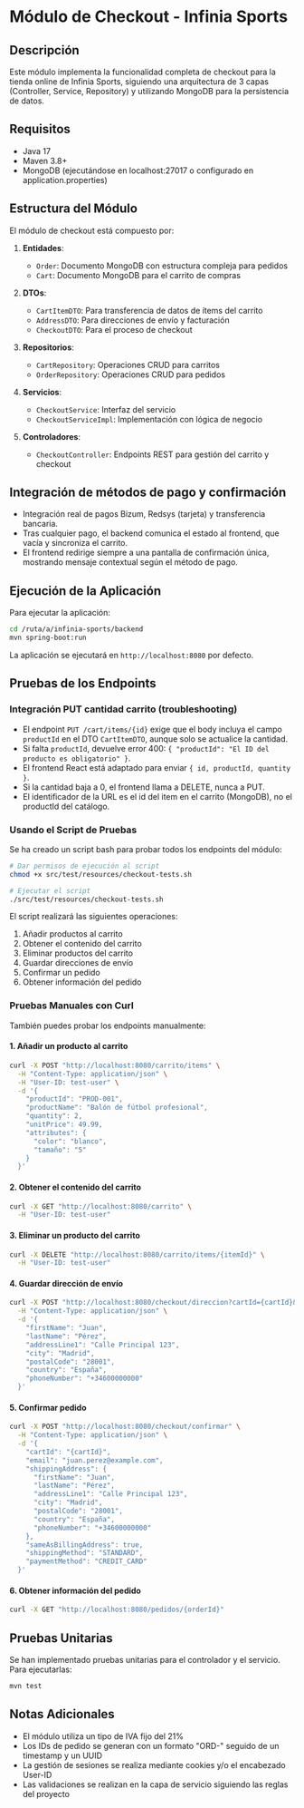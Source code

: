# Módulo de Checkout - Infinia Sports

## Descripción

Este módulo implementa la funcionalidad completa de checkout para la tienda online de Infinia Sports, siguiendo una arquitectura de 3 capas (Controller, Service, Repository) y utilizando MongoDB para la persistencia de datos.

## Requisitos

- Java 17
- Maven 3.8+
- MongoDB (ejecutándose en localhost:27017 o configurado en application.properties)

## Estructura del Módulo

El módulo de checkout está compuesto por:

1. **Entidades**:
   - `Order`: Documento MongoDB con estructura compleja para pedidos
   - `Cart`: Documento MongoDB para el carrito de compras

2. **DTOs**:
   - `CartItemDTO`: Para transferencia de datos de ítems del carrito
   - `AddressDTO`: Para direcciones de envío y facturación
   - `CheckoutDTO`: Para el proceso de checkout

3. **Repositorios**:
   - `CartRepository`: Operaciones CRUD para carritos
   - `OrderRepository`: Operaciones CRUD para pedidos

4. **Servicios**:
   - `CheckoutService`: Interfaz del servicio
   - `CheckoutServiceImpl`: Implementación con lógica de negocio

5. **Controladores**:
   - `CheckoutController`: Endpoints REST para gestión del carrito y checkout

## Integración de métodos de pago y confirmación

- Integración real de pagos Bizum, Redsys (tarjeta) y transferencia bancaria.
- Tras cualquier pago, el backend comunica el estado al frontend, que vacía y sincroniza el carrito.
- El frontend redirige siempre a una pantalla de confirmación única, mostrando mensaje contextual según el método de pago.

## Ejecución de la Aplicación

Para ejecutar la aplicación:

```bash
cd /ruta/a/infinia-sports/backend
mvn spring-boot:run
```

La aplicación se ejecutará en `http://localhost:8080` por defecto.

## Pruebas de los Endpoints

### Integración PUT cantidad carrito (troubleshooting)
- El endpoint `PUT /cart/items/{id}` exige que el body incluya el campo `productId` en el DTO `CartItemDTO`, aunque solo se actualice la cantidad.
- Si falta `productId`, devuelve error 400: `{ "productId": "El ID del producto es obligatorio" }`.
- El frontend React está adaptado para enviar `{ id, productId, quantity }`.
- Si la cantidad baja a 0, el frontend llama a DELETE, nunca a PUT.
- El identificador de la URL es el id del item en el carrito (MongoDB), no el productId del catálogo.

### Usando el Script de Pruebas

Se ha creado un script bash para probar todos los endpoints del módulo:

```bash
# Dar permisos de ejecución al script
chmod +x src/test/resources/checkout-tests.sh

# Ejecutar el script
./src/test/resources/checkout-tests.sh
```

El script realizará las siguientes operaciones:
1. Añadir productos al carrito
2. Obtener el contenido del carrito
3. Eliminar productos del carrito
4. Guardar direcciones de envío
5. Confirmar un pedido
6. Obtener información del pedido

### Pruebas Manuales con Curl

También puedes probar los endpoints manualmente:

#### 1. Añadir un producto al carrito

```bash
curl -X POST "http://localhost:8080/carrito/items" \
  -H "Content-Type: application/json" \
  -H "User-ID: test-user" \
  -d '{
    "productId": "PROD-001",
    "productName": "Balón de fútbol profesional",
    "quantity": 2,
    "unitPrice": 49.99,
    "attributes": {
      "color": "blanco",
      "tamaño": "5"
    }
  }'
```

#### 2. Obtener el contenido del carrito

```bash
curl -X GET "http://localhost:8080/carrito" \
  -H "User-ID: test-user"
```

#### 3. Eliminar un producto del carrito

```bash
curl -X DELETE "http://localhost:8080/carrito/items/{itemId}" \
  -H "User-ID: test-user"
```

#### 4. Guardar dirección de envío

```bash
curl -X POST "http://localhost:8080/checkout/direccion?cartId={cartId}&sameAsBillingAddress=true" \
  -H "Content-Type: application/json" \
  -d '{
    "firstName": "Juan",
    "lastName": "Pérez",
    "addressLine1": "Calle Principal 123",
    "city": "Madrid",
    "postalCode": "28001",
    "country": "España",
    "phoneNumber": "+34600000000"
  }'
```

#### 5. Confirmar pedido

```bash
curl -X POST "http://localhost:8080/checkout/confirmar" \
  -H "Content-Type: application/json" \
  -d '{
    "cartId": "{cartId}",
    "email": "juan.perez@example.com",
    "shippingAddress": {
      "firstName": "Juan",
      "lastName": "Pérez",
      "addressLine1": "Calle Principal 123",
      "city": "Madrid",
      "postalCode": "28001",
      "country": "España",
      "phoneNumber": "+34600000000"
    },
    "sameAsBillingAddress": true,
    "shippingMethod": "STANDARD",
    "paymentMethod": "CREDIT_CARD"
  }'
```

#### 6. Obtener información del pedido

```bash
curl -X GET "http://localhost:8080/pedidos/{orderId}"
```

## Pruebas Unitarias

Se han implementado pruebas unitarias para el controlador y el servicio. Para ejecutarlas:

```bash
mvn test
```

## Notas Adicionales

- El módulo utiliza un tipo de IVA fijo del 21%
- Los IDs de pedido se generan con un formato "ORD-" seguido de un timestamp y un UUID
- La gestión de sesiones se realiza mediante cookies y/o el encabezado User-ID
- Las validaciones se realizan en la capa de servicio siguiendo las reglas del proyecto
